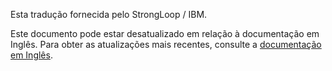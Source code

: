 <p>Esta tradução fornecida pelo StrongLoop / IBM.</p>

Este documento pode estar desatualizado em relação à documentação em Inglês. Para obter as atualizações mais recentes, consulte a <a href='{{ page.url | replace: "pt-br/", "en/" }}'>documentação em Inglês</a>.

